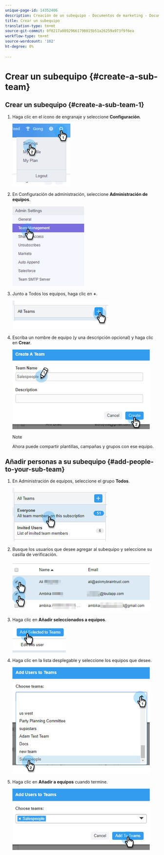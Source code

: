 ```yaml
---
unique-page-id: 14352406
description: Creación de un subequipo - Documentos de marketing - Documentación del producto
title: Crear un subequipo
translation-type: tm+mt
source-git-commit: 0f0217a88929661798015b51a26259a973f9f6ea
workflow-type: tm+mt
source-wordcount: '102'
ht-degree: 0%

---
```



# Crear un subequipo {#create-a-sub-team}

## Crear un subequipo {#create-a-sub-team-1}

1. Haga clic en el icono de engranaje y seleccione **Configuración**.

   ![](assets/one-1.png)

1. En Configuración de administración, seleccione **Administración de equipos**.

   ![](assets/two-1.png)

1. Junto a Todos los equipos, haga clic en **+**.

   ![](assets/three-1.png)

1. Escriba un nombre de equipo (y una descripción opcional) y haga clic en **Crear**.

   ![](assets/four-1.png)

   >[!NOTE]
   >
   >Ahora puede compartir plantillas, campañas y grupos con ese equipo.

## Añadir personas a su subequipo {#add-people-to-your-sub-team}

1. En Administración de equipos, seleccione el grupo **Todos**.

   ![](assets/five-1.png)

1. Busque los usuarios que desee agregar al subequipo y seleccione su casilla de verificación.

   ![](assets/six.png)

1. Haga clic en **Añadir seleccionados a equipos**.

   ![](assets/seven.png)

1. Haga clic en la lista desplegable y seleccione los equipos que desee.

   ![](assets/eight.png)

1. Haga clic en **Añadir a equipos** cuando termine.

   ![](assets/nine.png)
